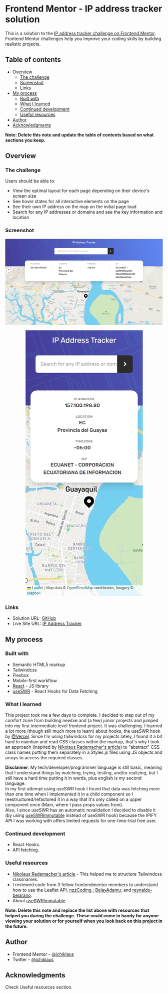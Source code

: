 # Frontend Mentor - IP address tracker solution

This is a solution to the [IP address tracker challenge on Frontend Mentor](https://www.frontendmentor.io/challenges/ip-address-tracker-I8-0yYAH0). Frontend Mentor challenges help you improve your coding skills by building realistic projects. 

## Table of contents

- [Overview](#overview)
  - [The challenge](#the-challenge)
  - [Screenshot](#screenshot)
  - [Links](#links)
- [My process](#my-process)
  - [Built with](#built-with)
  - [What I learned](#what-i-learned)
  - [Continued development](#continued-development)
  - [Useful resources](#useful-resources)
- [Author](#author)
- [Acknowledgments](#acknowledgments)

**Note: Delete this note and update the table of contents based on what sections you keep.**

## Overview

### The challenge

Users should be able to:

- View the optimal layout for each page depending on their device's screen size
- See hover states for all interactive elements on the page
- See their own IP address on the map on the initial page load
- Search for any IP addresses or domains and see the key information and location

### Screenshot

<p align="center">
    <img src="./screenshot/desktop.jpeg" alt="desktop preview">
</p>
<p align="center">
  <img src="./screenshot/mobile.jpeg" alt="mobile preview">
</p>

### Links

- Solution URL: [GitHub](https://github.com/ichiklaus/ip-address-tracker.git)
- Live Site URL: [IP Address Tracker](https://ichiklaus-ip-tracker.netlify.app/)

## My process

### Built with

- Semantic HTML5 markup
- Tailwindcss
- Flexbox
- Mobile-first workflow
- [React](https://reactjs.org/) - JS library
- [useSWR](https://swr.vercel.app/) - React Hooks for Data Fetching


### What I learned

This project took me a few days to complete. I decided to step out of my comfort zone from building newbie and (a few) junior projects and jumped into my first intermediate level frontend project. It was challenging. I learned a lot more (though still much more to learn) about hooks, the useSWR hook by [@Vercel](https://github.com/vercel/swr). 
Since I'm using tailwindcss for my projects lately, I found it a bit hard to maintian and read CSS classes within the markup, that's why I took an approach (inspired by [Nikolaus Rademacher's article](https://dev.to/wheelmaker24/a-simple-strategy-for-structuring-tailwindcss-classnames-1ba9)) to "abstract" CSS class names putting them separately in a Styles.js files using JS objects and arrays to access the required classes. 

**Disclaimer**: My tech/developer/programmer language is still basic, meaning that I understand things by watching, trying, testing, and/or realizing, but I still have a hard time putting it in words, plus english is my second language. <br />
In my first attempt using useSWR hook I found that data was fetching more than one time when I implemented it in a child component so I reestructured/refactored it in a way that it's only called on a upper component once (Main, where I pass props values from). <br />
Also, I since useSWR has an automatic revalidation I decided to disable it (by using [useSWRImmutable](https://github.com/vercel/swr/issues/450#issuecomment-922391940) instead of useSWR hook) because the IPIFY API I was working with offers limited requests for one-time-trial free user.

### Continued development

- React Hooks.
- API fetching.

### Useful resources

- [Nikolaus Rademacher's article](https://dev.to/wheelmaker24/a-simple-strategy-for-structuring-tailwindcss-classnames-1ba9) - This helped me to structure Tailwindcss classnames.
- I reviewed code from 3 fellow frontendmentor members to understand how to use the Leaflet API, [nzzCoding
](https://github.com/nzzCoding/); [BelayAdamu](https://github.com/BelayAdamu/); and [reynaldo-bejarano](https://github.com/reynaldo-bejarano/).
- About [useSWRImmutable](https://github.com/vercel/swr/issues/450).

**Note: Delete this note and replace the list above with resources that helped you during the challenge. These could come in handy for anyone viewing your solution or for yourself when you look back on this project in the future.**

## Author

- Frontend Mentor - [@ichiklaus](https://www.frontendmentor.io/profile/ichiklaus)
- Twitter - [@ichiklaus](https://www.twitter.com/ichiklaus)

## Acknowledgments

Check Useful resources section.